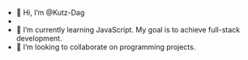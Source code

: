 - 👋 Hi, I’m @Kutz-Dag
- <!-- full name is Kutbudien, but call me Kutz --->
- 🌱 I’m currently learning JavaScript. My goal is to achieve full-stack development.
- 💞️ I’m looking to collaborate on programming projects. <!-- in the future, obviously --->

<!---
Kutz-Dag/Kutz-Dag is a ✨ special ✨ repository because its `README.md` (this file) appears on your GitHub profile.
You can click the Preview link to take a look at your changes. I am not used to GitHub by the way. I really hope to find a place where I could learn how to use it better.
--->
